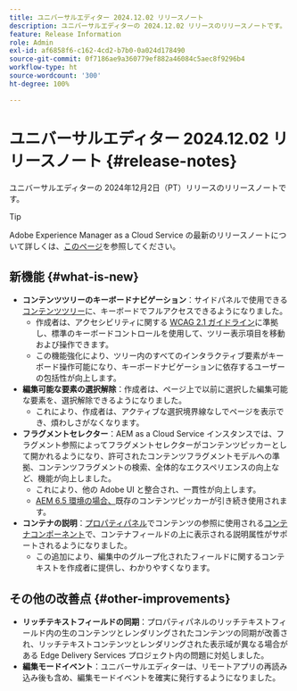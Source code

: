 ```yaml
---
title: ユニバーサルエディター 2024.12.02 リリースノート
description: ユニバーサルエディターの 2024.12.02 リリースのリリースノートです。
feature: Release Information
role: Admin
exl-id: af6858f6-c162-4cd2-b7b0-0a024d178490
source-git-commit: 0f7186ae9a360779ef882a46084c5aec8f9296b4
workflow-type: ht
source-wordcount: '300'
ht-degree: 100%

---
```


# ユニバーサルエディター 2024.12.02 リリースノート {#release-notes}

ユニバーサルエディターの 2024年12月2日（PT）リリースのリリースノートです。

>[!TIP]
>
>Adobe Experience Manager as a Cloud Service の最新のリリースノートについて詳しくは、[このページ](/help/release-notes/release-notes-cloud/release-notes-current.md)を参照してください。

## 新機能 {#what-is-new}

* **コンテンツツリーのキーボードナビゲーション**：サイドパネルで使用できる[コンテンツツリー](/help/sites-cloud/authoring/universal-editor/navigation.md#content-tree-mode)に、キーボードでフルアクセスできるようになりました。
   * 作成者は、アクセシビリティに関する [WCAG 2.1 ガイドライン](/help/sites-cloud/authoring/page-editor/accessible-content.md)に準拠し、標準のキーボードコントロールを使用して、ツリー表示項目を移動および操作できます。
   * この機能強化により、ツリー内のすべてのインタラクティブ要素がキーボード操作可能になり、キーボードナビゲーションに依存するユーザーの包括性が向上します。
* **編集可能な要素の選択解除**：作成者は、ページ上で以前に選択した編集可能な要素を、選択解除できるようになりました。
   * これにより、作成者は、アクティブな選択境界線なしでページを表示でき、煩わしさがなくなります。
* **フラグメントセレクター**：AEM as a Cloud Service インスタンスでは、フラグメント参照によってフラグメントセレクターがコンテンツピッカーとして開かれるようになり、許可されたコンテンツフラグメントモデルへの準拠、コンテンツフラグメントの検索、全体的なエクスペリエンスの向上など、機能が向上しました。
   * これにより、他の Adobe UI と整合され、一貫性が向上します。
   * [AEM 6.5 環境の場合、](https://experienceleague.adobe.com/ja/docs/experience-manager-65/content/implementing/developing/headless/universal-editor/introduction)既存のコンテンツピッカーが引き続き使用されます。
* **コンテナの説明**：[プロパティパネル](/help/sites-cloud/authoring/universal-editor/navigation.md#properties-panel-properties-rail)でコンテンツの参照に使用される[コンテナコンポーネント](/help/implementing/universal-editor/field-types.md#container)で、コンテナフィールドの上に表示される説明属性がサポートされるようになりました。
   * この追加により、編集中のグループ化されたフィールドに関するコンテキストを作成者に提供し、わかりやすくなります。

## その他の改善点 {#other-improvements}

* **リッチテキストフィールドの同期**：プロパティパネルのリッチテキストフィールド内の生のコンテンツとレンダリングされたコンテンツの同期が改善され、リッチテキストコンテンツとレンダリングされた表示域が異なる場合がある Edge Delivery Services プロジェクト内の問題に対処しました。
* **編集モードイベント**：ユニバーサルエディターは、リモートアプリの再読み込み後も含め、編集モードイベントを確実に発行するようになりました。
